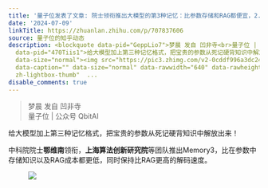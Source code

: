 ```yaml
---
title: '量子位发表了文章: 院士领衔推出大模型的第3种记忆：比参数存储和RAG都便宜，2.4B模型越级打13B'
date: '2024-07-09'
linkTitle: https://zhuanlan.zhihu.com/p/707837606
source: 量子位的知乎动态
description: <blockquote data-pid="GeppLio7">梦晨 发自 凹非寺<br>量子位 | 公众号 QbitAI</blockquote><p
  data-pid="470Tiis1">给大模型加上第三种记忆格式，把宝贵的参数从死记硬背知识中解放出来！</p><p data-pid="l9jJeqTK">中科院院士<b>鄂维南</b>领衔，<b>上海算法创新研究院</b>等团队推出Memory3，比在参数中存储知识以及RAG成本都更低，同时保持比RAG更高的解码速度。</p><figure
  data-size="normal"><img src="https://pic3.zhimg.com/v2-0cddf996a3dc2459b2b3f784122815e2.jpg"
  data-caption="" data-size="normal" data-rawwidth="640" data-rawheight="216" class="origin_image
  zh-lightbox-thumb"  ...
disable_comments: true
---
```

<blockquote data-pid="GeppLio7">梦晨 发自 凹非寺<br>量子位 | 公众号 QbitAI</blockquote><p data-pid="470Tiis1">给大模型加上第三种记忆格式，把宝贵的参数从死记硬背知识中解放出来！</p><p data-pid="l9jJeqTK">中科院院士<b>鄂维南</b>领衔，<b>上海算法创新研究院</b>等团队推出Memory3，比在参数中存储知识以及RAG成本都更低，同时保持比RAG更高的解码速度。</p><figure data-size="normal"><img src="https://pic3.zhimg.com/v2-0cddf996a3dc2459b2b3f784122815e2.jpg" data-caption="" data-size="normal" data-rawwidth="640" data-rawheight="216" class="origin_image zh-lightbox-thumb"  ...
